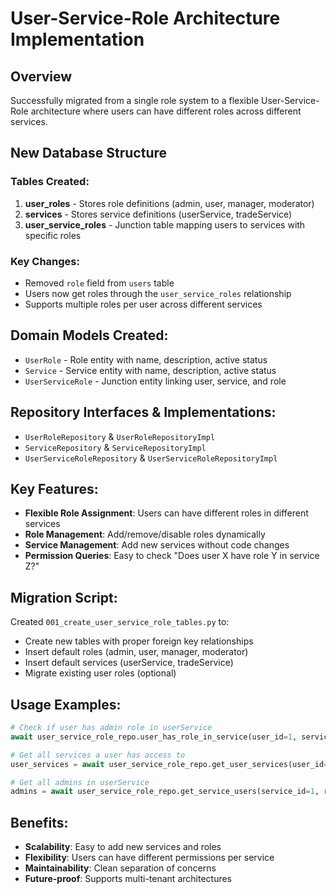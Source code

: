 # User-Service-Role Architecture Implementation

## Overview
Successfully migrated from a single role system to a flexible User-Service-Role architecture where users can have different roles across different services.

## New Database Structure

### Tables Created:
1. **user_roles** - Stores role definitions (admin, user, manager, moderator)
2. **services** - Stores service definitions (userService, tradeService)  
3. **user_service_roles** - Junction table mapping users to services with specific roles

### Key Changes:
- Removed `role` field from `users` table
- Users now get roles through the `user_service_roles` relationship
- Supports multiple roles per user across different services

## Domain Models Created:
- `UserRole` - Role entity with name, description, active status
- `Service` - Service entity with name, description, active status  
- `UserServiceRole` - Junction entity linking user, service, and role

## Repository Interfaces & Implementations:
- `UserRoleRepository` & `UserRoleRepositoryImpl`
- `ServiceRepository` & `ServiceRepositoryImpl`
- `UserServiceRoleRepository` & `UserServiceRoleRepositoryImpl`

## Key Features:
- **Flexible Role Assignment**: Users can have different roles in different services
- **Role Management**: Add/remove/disable roles dynamically
- **Service Management**: Add new services without code changes
- **Permission Queries**: Easy to check "Does user X have role Y in service Z?"

## Migration Script:
Created `001_create_user_service_role_tables.py` to:
- Create new tables with proper foreign key relationships
- Insert default roles (admin, user, manager, moderator)
- Insert default services (userService, tradeService)
- Migrate existing user roles (optional)

## Usage Examples:
```python
# Check if user has admin role in userService
await user_service_role_repo.user_has_role_in_service(user_id=1, service_id=1, role_id=1)

# Get all services a user has access to
user_services = await user_service_role_repo.get_user_services(user_id=1)

# Get all admins in userService
admins = await user_service_role_repo.get_service_users(service_id=1, role_id=1)
```

## Benefits:
- **Scalability**: Easy to add new services and roles
- **Flexibility**: Users can have different permissions per service
- **Maintainability**: Clean separation of concerns
- **Future-proof**: Supports multi-tenant architectures